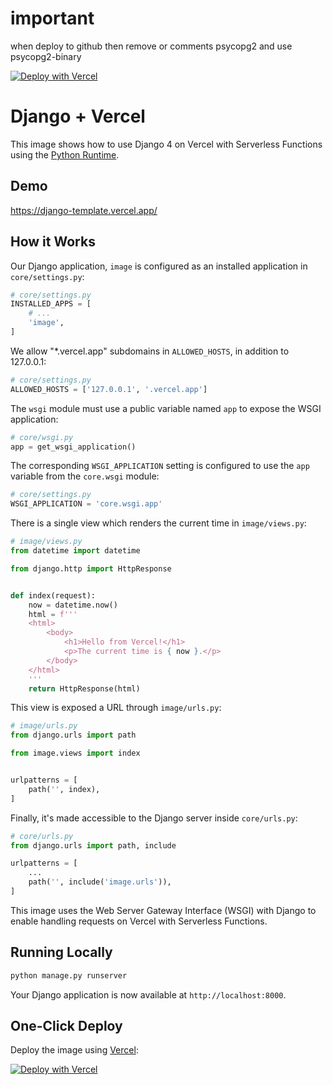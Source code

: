 # important

when deploy to github then remove or comments psycopg2 and use psycopg2-binary




















[![Deploy with Vercel](https://vercel.com/button)](https://vercel.com/new/clone?repository-url=https%3A%2F%2Fgithub.com%2Fvercel%2Fimages%2Ftree%2Fmain%2Fpython%2Fdjango&demo-title=Django%20%2B%20Vercel&demo-description=Use%20Django%204%20on%20Vercel%20with%20Serverless%20Functions%20using%20the%20Python%20Runtime.&demo-url=https%3A%2F%2Fdjango-template.vercel.app%2F&demo-image=https://assets.vercel.com/image/upload/v1669994241/random/django.png)

# Django + Vercel

This image shows how to use Django 4 on Vercel with Serverless Functions using the [Python Runtime](https://vercel.com/docs/concepts/functions/serverless-functions/runtimes/python).

## Demo

https://django-template.vercel.app/

## How it Works

Our Django application, `image` is configured as an installed application in `core/settings.py`:

```python
# core/settings.py
INSTALLED_APPS = [
    # ...
    'image',
]
```

We allow "\*.vercel.app" subdomains in `ALLOWED_HOSTS`, in addition to 127.0.0.1:

```python
# core/settings.py
ALLOWED_HOSTS = ['127.0.0.1', '.vercel.app']
```

The `wsgi` module must use a public variable named `app` to expose the WSGI application:

```python
# core/wsgi.py
app = get_wsgi_application()
```

The corresponding `WSGI_APPLICATION` setting is configured to use the `app` variable from the `core.wsgi` module:

```python
# core/settings.py
WSGI_APPLICATION = 'core.wsgi.app'
```

There is a single view which renders the current time in `image/views.py`:

```python
# image/views.py
from datetime import datetime

from django.http import HttpResponse


def index(request):
    now = datetime.now()
    html = f'''
    <html>
        <body>
            <h1>Hello from Vercel!</h1>
            <p>The current time is { now }.</p>
        </body>
    </html>
    '''
    return HttpResponse(html)
```

This view is exposed a URL through `image/urls.py`:

```python
# image/urls.py
from django.urls import path

from image.views import index


urlpatterns = [
    path('', index),
]
```

Finally, it's made accessible to the Django server inside `core/urls.py`:

```python
# core/urls.py
from django.urls import path, include

urlpatterns = [
    ...
    path('', include('image.urls')),
]
```

This image uses the Web Server Gateway Interface (WSGI) with Django to enable handling requests on Vercel with Serverless Functions.

## Running Locally

```bash
python manage.py runserver
```

Your Django application is now available at `http://localhost:8000`.

## One-Click Deploy

Deploy the image using [Vercel](https://vercel.com?utm_source=github&utm_medium=readme&utm_campaign=vercel-images):

[![Deploy with Vercel](https://vercel.com/button)](https://vercel.com/new/clone?repository-url=https%3A%2F%2Fgithub.com%2Fvercel%2Fimages%2Ftree%2Fmain%2Fpython%2Fdjango&demo-title=Django%20%2B%20Vercel&demo-description=Use%20Django%204%20on%20Vercel%20with%20Serverless%20Functions%20using%20the%20Python%20Runtime.&demo-url=https%3A%2F%2Fdjango-template.vercel.app%2F&demo-image=https://assets.vercel.com/image/upload/v1669994241/random/django.png)
